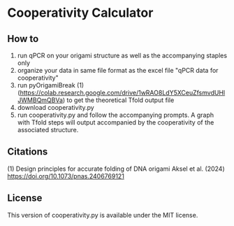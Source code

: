 # Cooperativity Calculator

## How to
1. run qPCR on your origami structure as well as the accompanying staples only
2. organize your data in same file format as the excel file "qPCR data for cooperativity"
3. run pyOrigamiBreak (1) (https://colab.research.google.com/drive/1wRAO8LdY5XCeuZfsmvdUHlJWMBQmQBVa) to get the theoretical Tfold output file
4. download cooperativity.py
5. run cooperativity.py and follow the accompanying prompts. A graph with Tfold steps will output accompanied by the cooperativity of the associated structure.

## Citations
(1) Design principles for accurate folding of DNA origami
Aksel et al. (2024)
https://doi.org/10.1073/pnas.2406769121

## License
This version of cooperativity.py is available under the MIT license.

